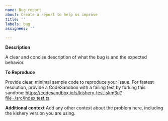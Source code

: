 ```yaml
---
name: Bug report
about: Create a report to help us improve
title: ''
labels: bug
assignees: ''

---
```


**Description**

A clear and concise description of what the bug is and the expected behavior.

**To Reproduce**

Provide clear, minimal sample code to reproduce your issue. For fastest resolution, provide a CodeSandbox with a failing test by forking this sandbox: https://codesandbox.io/s/kishery-test-skm3u?file=/src/index.test.ts.

**Additional context**
Add any other context about the problem here, including the kishery version you are using.
